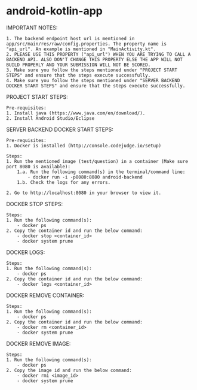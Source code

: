 # android-kotlin-app

IMPORTANT NOTES:

    1. The backend endpoint host url is mentioned in app/src/main/res/raw/config.properties. The property name is "api_url". An example is mentioned in "MainActivity.kt".
    2. PLEASE USE THIS PROPERTY ("api_url") WHEN YOU ARE TRYING TO CALL A BACKEND API. ALSO DON'T CHANGE THIS PROPERTY ELSE THE APP WILL NOT BUILD PROPERLY AND YOUR SUBMISSION WILL NOT BE SCORED.
    3. Make sure you follow the steps mentioned under "PROJECT START STEPS" and ensure that the steps execute successfully.
    4. Make sure you follow the steps mentioned under "SERVER BACKEND DOCKER START STEPS" and ensure that the steps execute successfully.

PROJECT START STEPS:

    Pre-requisites:
    1. Install java (https://www.java.com/en/download/).
    2. Install Android Studio/Eclipse


SERVER BACKEND DOCKER START STEPS:

    Pre-requisites:
    1. Docker is installed (http://console.codejudge.io/setup)

    Steps:
    1. Run the mentioned image (test/question) in a container (Make sure port 8080 is available):
        1.a. Run the following command(s) in the terminal/command line:
            - docker run -i -p8080:8080 android-backend
        1.b. Check the logs for any errors.

    2. Go to http://localhost:8080 in your browser to view it.

DOCKER STOP STEPS:

    Steps:
    1. Run the following command(s):
        - docker ps
    2. Copy the container id and run the below command:
        - docker stop <container_id>
        - docker system prune

DOCKER LOGS:

    Steps:
    1. Run the following command(s):
        - docker ps
    2. Copy the container id and run the below command:
        - docker logs <container_id>

DOCKER REMOVE CONTAINER:

    Steps:
    1. Run the following command(s):
        - docker ps
    2. Copy the container id and run the below command:
        - docker rm <container_id>
        - docker system prune

DOCKER REMOVE IMAGE:

    Steps:
    1. Run the following command(s):
        - docker ps
    2. Copy the image id and run the below command:
        - docker rmi <image_id>
        - docker system prune
